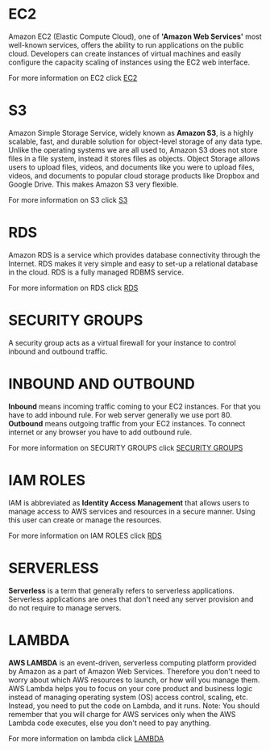 # EC2
Amazon EC2 (Elastic Compute Cloud), one of **'Amazon Web Services'** most well-known services, offers the ability to run 
applications on the public cloud. Developers can create instances of virtual machines and easily configure the capacity scaling of 
instances using the EC2 web interface.

For more information on EC2 click
[EC2](https://docs.aws.amazon.com/AWSEC2/latest/UserGuide/concepts.html)

# S3
Amazon Simple Storage Service, widely known as **Amazon S3**, is a highly scalable, fast, and durable solution for object-level 
storage of any data type. Unlike the operating systems we are all used to, Amazon S3 does not store files in a file system, instead it 
stores files as objects. Object Storage allows users to upload files, videos, and documents like you were to upload files, videos, 
and documents to popular cloud storage products like Dropbox and Google Drive. This makes Amazon S3 very flexible.

For more information on S3 click
[S3](https://docs.aws.amazon.com/AmazonS3/latest/dev/Welcome.html)

# RDS
Amazon RDS is a service which provides database connectivity through the Internet. RDS makes it very simple and easy to set-up 
a relational database in the cloud. RDS is a fully managed RDBMS service.

For more information on RDS click
[RDS](https://docs.aws.amazon.com/AmazonRDS/latest/UserGuide/Welcome.html)

# SECURITY GROUPS
A security group acts as a virtual firewall for your instance to control inbound and outbound traffic. 
# INBOUND AND OUTBOUND
**Inbound** means incoming traffic coming to your EC2 instances. For that you have to add inbound rule. For web server generally we use 
port 80.
**Outbound** means outgoing traffic from your EC2 instances. To connect internet or any browser you have to add outbound rule.


For more information on SECURITY GROUPS click
[SECURITY GROUPS](https://docs.aws.amazon.com/vpc/latest/userguide/VPC_SecurityGroups.html)

# IAM ROLES
IAM is abbreviated as **Identity Access Management** that allows users to manage access to AWS services and resources in a secure manner. 
Using this user can create or manage the resources.


For more information on IAM ROLES click
[RDS](https://docs.amazonaws.cn/en_us/IAM/latest/UserGuide/id_roles_use.html)

# SERVERLESS
**Serverless** is a term that generally refers to serverless applications. Serverless applications are ones that don't need any server 
provision and do not require to manage servers.
   
# LAMBDA
**AWS LAMBDA** is an event-driven, serverless computing platform provided by Amazon as a part of Amazon Web Services. Therefore you don't need to worry about which AWS resources to launch, or how will you manage them. 
AWS Lambda helps you to focus on your core product and business logic instead of managing operating system (OS) access control,
scaling, etc. Instead, you need to put the code on Lambda, and it runs.
Note: You should remember that you will charge for AWS services only when the AWS Lambda code executes, else you don't need to pay 
anything.

For more information on lambda click
[LAMBDA](https://docs.aws.amazon.com/lambda/latest/dg/welcome.html)
